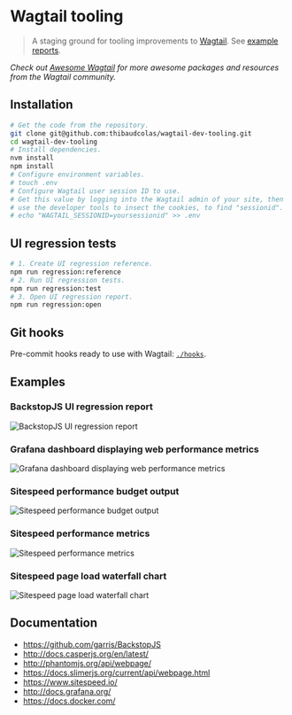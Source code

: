 # Wagtail tooling

> A staging ground for tooling improvements to [Wagtail](https://github.com/wagtail/wagtail). See [example reports](https://thibaudcolas.github.io/wagtail-tooling/).

_Check out [Awesome Wagtail](https://github.com/springload/awesome-wagtail) for more awesome packages and resources from the Wagtail community._

## Installation

```sh
# Get the code from the repository.
git clone git@github.com:thibaudcolas/wagtail-dev-tooling.git
cd wagtail-dev-tooling
# Install dependencies.
nvm install
npm install
# Configure environment variables.
# touch .env
# Configure Wagtail user session ID to use.
# Get this value by logging into the Wagtail admin of your site, then
# use the developer tools to insect the cookies, to find "sessionid".
# echo "WAGTAIL_SESSIONID=yoursessionid" >> .env
```

## UI regression tests

```sh
# 1. Create UI regression reference.
npm run regression:reference
# 2. Run UI regression tests.
npm run regression:test
# 3. Open UI regression report.
npm run regression:open
```

## Git hooks

Pre-commit hooks ready to use with Wagtail: [`./hooks`](hooks).

## Examples

### BackstopJS UI regression report

![BackstopJS UI regression report](examples/backstop-regression-report.png)

### Grafana dashboard displaying web performance metrics

![Grafana dashboard displaying web performance metrics](examples/grafana-performance-dashboard.png)

### Sitespeed performance budget output

![Sitespeed performance budget output](examples/sitespeed-performance-budget.png)

### Sitespeed performance metrics

![Sitespeed performance metrics](examples/sitespeed-performance-report.png)

### Sitespeed page load waterfall chart

![Sitespeed page load waterfall chart](examples/sitespeed-waterfall-chart.png)

## Documentation

- https://github.com/garris/BackstopJS
- http://docs.casperjs.org/en/latest/
- http://phantomjs.org/api/webpage/
- https://docs.slimerjs.org/current/api/webpage.html
- https://www.sitespeed.io/
- http://docs.grafana.org/
- https://docs.docker.com/
